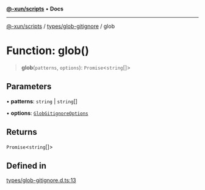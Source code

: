 [**@-xun/scripts**](../../../README.md) • **Docs**

***

[@-xun/scripts](../../../README.md) / [types/glob-gitignore](../README.md) / glob

# Function: glob()

> **glob**(`patterns`, `options`): `Promise`\<`string`[]\>

## Parameters

• **patterns**: `string` \| `string`[]

• **options**: [`GlobGitignoreOptions`](../type-aliases/GlobGitignoreOptions.md)

## Returns

`Promise`\<`string`[]\>

## Defined in

[types/glob-gitignore.d.ts:13](https://github.com/Xunnamius/xscripts/blob/b9218ee5f94be5da6a48d961950ed32307ad7f96/types/glob-gitignore.d.ts#L13)
